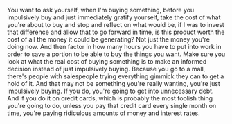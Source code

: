  You want to ask yourself, when I'm buying something, before you impulsively buy and just immediately gratify yourself, take the cost of what you're about to buy and stop and reflect on what would be, if I was to invest that difference and allow that to go forward in time, is this product worth the cost of all the money it could be generating? Not just the money you're doing now. And then factor in how many hours you have to put into work in order to save a portion to be able to buy the things you want. Make sure you look at what the real cost of buying something is to make an informed decision instead of just impulsively buying. Because you go to a mall, there's people with salespeople trying everything gimmick they can to get a hold of it. And that may not be something you're really wanting, you're just impulsively buying. If you do, you're going to get into unnecessary debt. And if you do it on credit cards, which is probably the most foolish thing you're going to do, unless you pay that credit card every single month on time, you're paying ridiculous amounts of money and interest rates.